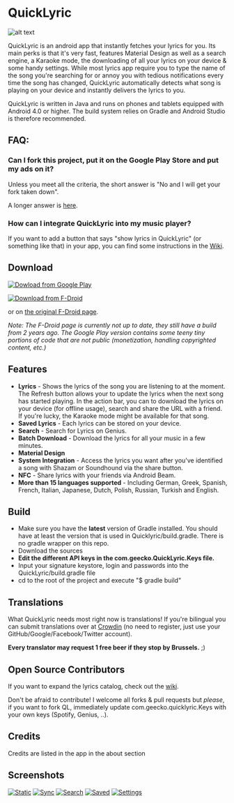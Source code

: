 # QuickLyric


![alt text](https://raw.githubusercontent.com/geecko86/QuickLyric/master/banner.png "Banner Logo")

QuickLyric is an android app that instantly fetches your lyrics for you. Its main perks is that it's very fast, features Material Design as well as a search engine, a Karaoke mode, the downloading of all your lyrics on your device & some handy settings. While most lyrics app require you to type the name of the song you're searching for or annoy you with tedious notifications every time the song has changed, QuickLyric automatically detects what song is playing on your device and instantly delivers the lyrics to you.

QuickLyric is written in Java and runs on phones and tablets equipped with Android 4.0 or higher.
The build system relies on Gradle and Android Studio is therefore recommended.

## FAQ:

### Can I fork this project, put it on the Google Play Store and put my ads on it? 

Unless you meet all the criteria, the short answer is "No and I will get your fork taken down".

A longer answer is [here](https://github.com/QuickLyric/QuickLyric/wiki/Can-I-fork-this-project,-change-the-name,-put-it-on-Google-Play-and-pretend-it's-mine%3F).

### How can I integrate QuickLyric into my music player?

If you want to add a button that says "show lyrics in QuickLyric" (or something like that) in your app, you can find some instructions in the [Wiki](https://github.com/QuickLyric/QuickLyric/wiki/Integrating-QuickLyric-in-your-app).

## Download

[![Dowload from Google Play](https://i.imgur.com/g9vve1f.png "Download from Google Play")](https://play.google.com/store/apps/details?id=com.geecko.QuickLyric)

[![Download from F-Droid](https://camo.githubusercontent.com/7df0eafa4433fa4919a56f87c3d99cf81b68d01c/68747470733a2f2f662d64726f69642e6f72672f77696b692f696d616765732f632f63342f462d44726f69642d627574746f6e5f617661696c61626c652d6f6e2e706e67 "Download from F-Droid")](https://fossdroid.com/a/quicklyric-2.html) 

or on [the original F-Droid page](https://f-droid.org/repository/browse/?fdid=com.geecko.QuickLyric).

*Note: The F-Droid page is currently not up to date, they still have a build from 2 years ago. The Google Play version contains some teeny tiny portions of code that are not public (monetization, handling copyrighted content, etc.)*

## Features

* **Lyrics** - Shows the lyrics of the song you are listening to at the moment. The Refresh button allows your to update the lyrics when the next song has started playing. In the action bar, you can to download the lyrics on your device (for offline usage), search and share the URL with a friend. If you're lucky, the Karaoke mode might be available for that song.
* **Saved Lyrics** - Each lyrics can be stored on your device.
* **Search** - Search for Lyrics on Genius.
* **Batch Download** - Download the lyrics for all your music in a few minutes.
* **Material Design**
* **System Integration** - Access the lyrics you want after you've identified a song with Shazam or Soundhound via the share button.
* **NFC** - Share lyrics with your friends via Android Beam.
* **More than 15 languages supported** - Including German, Greek, Spanish, French, Italian, Japanese, Dutch, Polish, Russian, Turkish and English.

## Build
* Make sure you have the **latest** version of Gradle installed. You should have at least the version that is used in Quicklyric/build.gradle. There is no gradle wrapper on this repo.
* Download the sources
* **Edit the different API keys in the com.geecko.QuickLyric.Keys file.**
* Input your signature keystore, login and passwords into the QuickLyric/build.gradle file
* cd to the root of the project and execute "$ gradle build"

## Translations

What QuickLyric needs most right now is translations!
If you're bilingual you can submit translations over at [Crowdin](https://crowdin.com/project/quicklyric/invite/public?show_welcome&d=f326bebae52bede2605396991089b9bf380270) (no need to register, just use your GitHub/Google/Facebook/Twitter account). 

**Every translator may request 1 free beer if they stop by Brussels.** ;)

## Open Source Contributors

If you want to expand the lyrics catalog, check out the [wiki](https://github.com/geecko86/QuickLyric/wiki/Expanding-the-catalog).

Don't be afraid to contribute! I welcome all forks & pull requests but *please*, if you want to fork QL, immediately update com.geecko.quicklyric.Keys with your own keys (Spotify, Genius, ..).

## Credits

Credits are listed in the app in the about section

## Screenshots
[![Static](./readme_img/static_lyrics_small.png)](https://i.imgur.com/IPy7VBv.png)
[![Sync](./readme_img/syncd_lyrics_small.png)](https://i.imgur.com/6iyLW0m.png)
[![Search](./readme_img/loading_search_small.png)](https://i.imgur.com/ITCmin4.png)
[![Saved](./readme_img/saved_lyrics_small.png)](https://i.imgur.com/QkUIvEw.png)
[![Settings](./readme_img/settings_small.png)](https://i.imgur.com/P1ezQjY.png)
